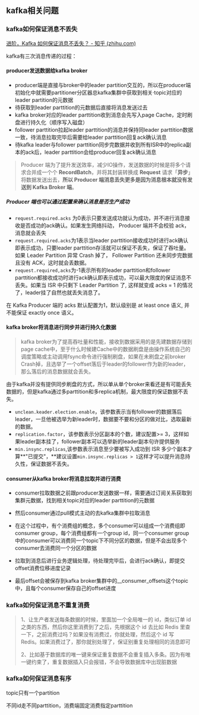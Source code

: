 ## kafka相关问题

### kafka如何保证消息不丢失

[进阶，Kafka 如何保证消息不丢失？ - 知乎 (zhihu.com)](https://zhuanlan.zhihu.com/p/459610418)

kafka有三次消息传递的过程：

#### producer发送数据给kafka broker

- producer端是直接与broker中的leader partition交互的，所以在producer端初始化中就需要partitioner分区器总kafka集群中获取到相关·topic对应的leader partition的元数据
- 待获取到leader parttition的元数据后直接将消息发送过去
- kafka broker对应的leader parttition收到消息会先写入page Cache，定时刷盘进行持久化（顺序写入磁盘）
- follower parttition拉起leader parttition的消息并保持同leader parttition数据一致，待消息拉取完毕后需要给leader parttition回复ack确认消息
- 待kafka leader与follower parttition同步完数据并收到所有ISR中的replica副本的ack后，leader parttition会给producer回复ack确认消息

> Producer 端为了提升发送效率，减少IO操作，发送数据的时候是将多个请求合并成一个个 **RecordBatch**，并将其封装转换成 **Request** 请求「**异步**」将数据发送出去，**所以 Producer 端消息丢失更多是因为消息根本就没有发送到 Kafka Broker 端**。

##### Producer 端也可以通过配置来确认消息是否生产成功

- `request.required.acks` 为0表示只要发送成功就认为成功，并不进行消息接收是否成功的ack确认。如果发生网络抖动， Producer 端并不会校验 ack，消息就会丢失
- `request.required.acks`为1表示当leader parttition接收成功时进行ack确认即表示成功，只要leader parttition存活就可以保证不丢失，保证了吞吐量。如果 Leader Partition 异常 Crash 掉了， Follower Partition 还未同步完数据且没有 ACK，这时就会丢数据。
- `request.required,acks`为-1表示所有的leader parttition和follower parttition都接收成功时进行ack确认即表示成功，可以最大限度的保证消息不丢失。如果当 ISR 中只剩下 Leader Partition 了, 这样就变成 acks = 1 的情况了，leader挂了自然也就丢失消息了。

在 Kafka Producer 端的 acks 默认配置为1，默认级别是 at least once 语义, 并不能保证 exactly once 语义。



#### kafka broker将消息进行同步并进行持久化数据

> kafka broker为了提高吞吐量和性能，接收到数据采用的是先建数据存储到page cache中，至于什么时候建Cache中的数据刷盘是由操作系统自己的调度策略或主动调用fsync命令进行强制刷盘，如果在未刷盘之前broker Crash掉，且选举了一个offset落后于leader的follower作为新的leader，那么落后的消息数据就会丢失。

​		由于kafka并没有提供同步刷盘的方式，所以单从单个broker来看还是有可能丢失数据的，但是kafka通过多parttition和多replica机制，最大限度的保证数据不丢失。

- `unclean.keader.election.enable`，该参数表示当有follower的数据落后leader，一旦他被选举为新leader时，数据要不要和分区的做对比，选取最新的数据。
- `replication.factor`，该参数表示分区副本的个数，建议配置>= 3，这样如果leader副本挂了，follower副本可以选举新的leader副本句许提供服务
- `min.insync.replicas`,该参数表示消息至少要被写入成功到 ISR 多少个副本才算**"已提交"，**建议设置`min.insync.replicas > 1`这样才可以提升消息持久性，保证数据不丢失。



#### consumer从kafka broker将消息拉取并进行消费

- consumer拉取数据之前跟producer发送数据一样，需要通过订阅关系获取到集群元数据，找到相关topic对应的leader parttition的元数据

- 然后consumer通过pull模式主动的去kafka集群中拉取消息

- 在这个过程中，有个消费组的概念，多个consumer可以组成一个消费组即consumer group，每个消费组都有一个group id，同一个consumer group中的consumer可以消费同一个topic下不同分区的数据，但是不会出现多个consumer去消费同一个分区的数据

- 拉取到消息后进行业务逻辑处理，待处理完毕后，会进行ack确认，即提交offset消费位移进度记录

- 最后offset会被保存到kafka broker集群中的__consumer_offsets这个topic中，且每个consumer保存自己的offset进度

  

### kafka如何保证消息不重复消费

> 1、让生产者发送每条数据的时候，里面加一个全局唯一的 id，类似订单 id 之类的东西，然后你这里消费到了之后，先根据这个 id 去比如 Redis 里查一下，之前消费过吗？如果没有消费过，你就处理，然后这个 id 写 Redis。如果消费过了，那你就别处理了，保证别重复处理相同的消息即可
>
> 2、比如基于数据库的唯一键来保证重复数据不会重复插入多条。因为有唯一键约束了，重复数据插入只会报错，不会导致数据库中出现脏数据



### kafka如何保证消息有序

topic只有一个partition

不同id走不同parttition，消费端固定消费指定parttition

